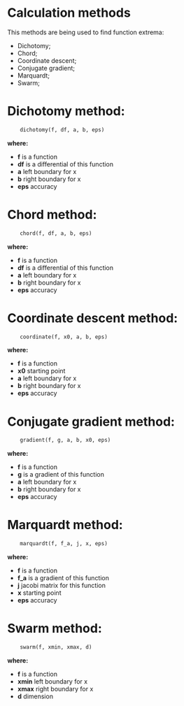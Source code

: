 # Calculation methods

This methods are being used to find function extrema:

*  Dichotomy;
*  Chord;
*  Coordinate descent;
*  Conjugate gradient;
*  Marquardt;
*  Swarm;

# Dichotomy method:
```python
	dichotomy(f, df, a, b, eps)
```
**where:**
*  **f** is a function
*  **df** is a differential of this function
*  **a** left boundary for x
*  **b** right boundary for x
*  **eps** accuracy

# Chord method:
```python
	chord(f, df, a, b, eps)
```
**where:**
*  **f** is a function
*  **df** is a differential of this function
*  **a** left boundary for x
*  **b** right boundary for x
*  **eps** accuracy

# Coordinate descent method:
```python
	coordinate(f, x0, a, b, eps)
```
**where:**
*  **f** is a function
*  **x0** starting point
*  **a** left boundary for x
*  **b** right boundary for x
*  **eps** accuracy

# Conjugate gradient method:
```python
	gradient(f, g, a, b, x0, eps)
```
**where:**
*  **f** is a function
*  **g** is a gradient of this function
*  **a** left boundary for x
*  **b** right boundary for x
*  **eps** accuracy

# Marquardt method:
```python
	marquardt(f, f_a, j, x, eps)
```
**where:**
*  **f** is a function
*  **f_a** is a gradient of this function
*  **j** jacobi matrix for this function
*  **x** starting point
*  **eps** accuracy

# Swarm method:
```python
	swarm(f, xmin, xmax, d)
```
**where:**
*  **f** is a function
*  **xmin** left boundary for x
*  **xmax** right boundary for x
*  **d** dimension

